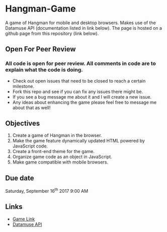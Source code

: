 # Hangman-Game
A game of Hangman for mobile and desktop browsers. Makes use of the Datamuse API (documentation listed in link below). The page is hosted on a github page from this repository (link below).

## Open For Peer Review
<h3>All code is open for peer review. All comments in code are to explain what the code is doing.</h3>

* Check out open issues that need to be closed to reach a certain milestone.
* Fork this repo and see if you can fix any issues there might be.
* If you see a bug message me about it and I will create a new issue.
* Any ideas about enhancing the game please feel free to message me about that as well!

## Objectives
1. Create a game of Hangman in the browser.
2. Make the game feature dynamically updated HTML powered by JavaScript code.
3. Create a front-end theme for the game.
4. Organize game code as an object in JavaScript.
5. Make game compatible with mobile browsers.

## Due date
Saturday, September 16<sup>th</sup> 2017 9:00 AM

## Links
* [Game Link](https://amcnulty.github.io/Hangman-Game/ "A fun game of Hangman!")
* [Datamuse API](https://www.datamuse.com/api/ "A word-finding query engine for developers.")
